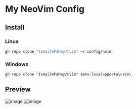 # My NeoVim Config

## Install
### Linux
```bash
gh repo clone "IsmailmFahmy/nvim" ~/.config/nvim
```
### Windows

```pwsh
gh repo clone "IsmailmFahmy/nvim" $env:localappdata\nvim\
```

## Preview

![image](https://github.com/IsmailmFahmy/nvim/assets/88563659/074ee2fa-b36a-466c-9496-989f15e0a791)
![image](https://github.com/IsmailmFahmy/nvim/assets/88563659/72b95c3d-95cd-4afd-adbf-da8568207670)

